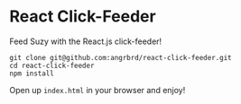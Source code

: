 # React Click-Feeder

Feed Suzy with the React.js click-feeder!

	git clone git@github.com:angrbrd/react-click-feeder.git
	cd react-click-feeder
	npm install

Open up `index.html` in your browser and enjoy!
